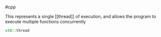 
#cpp


This represents a single [[thread]] of execution, and allows the program to execute multiple functions concurrently

```c++
std::thread 
```